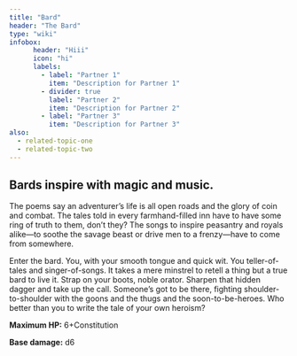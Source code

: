 ```yaml
---
title: "Bard"
header: "The Bard"
type: "wiki"
infobox:
      header: "Hiii"
      icon: "hi"
      labels:
        - label: "Partner 1"
          item: "Description for Partner 1"
        - divider: true
          label: "Partner 2"
          item: "Description for Partner 2"
        - label: "Partner 3"
          item: "Description for Partner 3"
also:
  - related-topic-one
  - related-topic-two
---
```


## Bards inspire with magic and music.

The poems say an adventurer’s life is all open roads and the glory of coin and combat. The tales told in every farmhand-filled inn have to have some ring of truth to them, don’t they? The songs to inspire peasantry and royals alike—to soothe the savage beast or drive men to a frenzy—have to come from somewhere.

Enter the bard. You, with your smooth tongue and quick wit. You teller-of-tales and singer-of-songs. It takes a mere minstrel to retell a thing but a true bard to live it. Strap on your boots, noble orator. Sharpen that hidden dagger and take up the call. Someone’s got to be there, fighting shoulder-to-shoulder with the goons and the thugs and the soon-to-be-heroes. Who better than you to write the tale of your own heroism?

**Maximum HP:** 6+Constitution

**Base damage:** d6